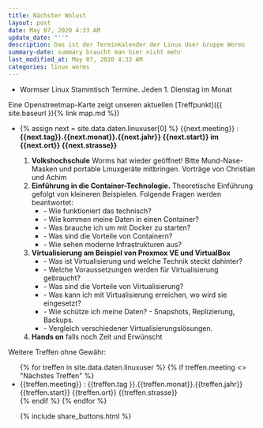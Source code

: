 ```yaml
---
title: Nächster Wolust
layout: post
date: May 07, 2020 4:33 AM
update_date: "''"
description: Das ist der Terminkalender der Linux User Gruppe Worms
summary-date: summary braucht man hier nicht mehr
last_modified_at: May 07, 2020 4:33 AM
categories: linux worms
---
```


<ul>
<li>Wormser Linux Stammtisch Termine. Jeden 1. Dienstag im Monat</li>
</ul>
<!--Wer sich für Linux oder andere freie Betriebssysteme interessiert und aus der Gegend in und um Worms kommt, der ist bei uns herzlich willkommen. Stelle Deine Projekte, Probleme und Lösungen vor! Tipps für Anfänger und Umsteiger. -->

Eine Openstreetmap-Karte zeigt unseren aktuellen [Treffpunkt]({{ site.baseurl }}{% link map.md %})

<ul>
<li>
{% assign next = site.data.daten.linuxuser[0] %}
{{next.meeting}} :
<strong> {{next.tag}}.{{next.monat}}.{{next.jahr}} {{next.start}} im {{next.ort}} {{next.strasse}} </strong>
<div class="well">
<ol>
<li><strong>Volkshochschule</strong> Worms hat wieder geöffnet! Bitte Mund-Nase-Masken und portable Linuxgeräte mitbringen.
Vorträge von Christian und Achim</li>
<li>
<strong>Einführung in die Container-Technologie.</strong> Theoretische Einführung gefolgt
von kleineren Beispielen. Folgende Fragen werden beantwortet:
<ul>
<li>- Wie funktioniert das technisch?</li>
<li>- Wie kommen meine Daten in einen Container?</li>
<li>- Was brauche ich um mit Docker zu starten?</li>
<li>- Was sind die Vorteile von Containern?</li>
<li>- Wie sehen moderne Infrastrukturen aus?</li>
</ul>
</li>
<li><strong>Virtualisierung am Beispiel von Proxmox VE und VirtualBox</strong>
<ul>
<li>- Was ist Virtualisierung und welche Technik steckt dahinter?</li>
<li>- Welche Voraussetzungen werden für Virtualisierung gebraucht?</li>
<li>- Was sind die Vorteile von Virtualisierung?</li>
<li>- Was kann ich mit Virtualisierung erreichen, wo wird sie eingesetzt?</li>
<li>- Wie schütze ich meine Daten? - Snapshots, Replizierung, Backups.</li>
<li>- Vergleich verschiedener Virtualisierungslösungen.</li>
</ul>


</li>
<li><strong>Hands on</strong> falls noch Zeit und Erwünscht</li>
</ol>










</div>
</li>
</ul>


Weitere Treffen ohne Gewähr:
<ul>
{% for treffen  in site.data.daten.linuxuser %}
   {% if treffen.meeting <> "Nächstes Treffen" %}
 <li>
 {{treffen.meeting}} :
     {{treffen.tag }}.{{treffen.monat}}.{{treffen.jahr}} {{treffen.start}} {{treffen.ort}} {{treffen.strasse}}
 </li>  
  {% endif %}
{% endfor %}


{% include share_buttons.html %}
